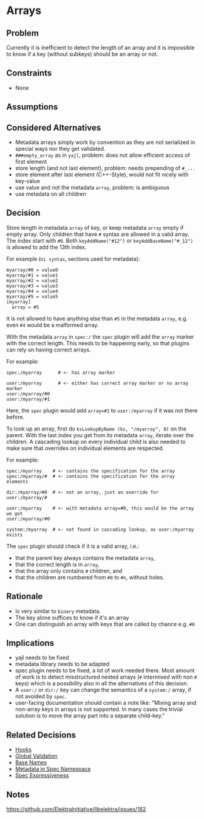 # Arrays

## Problem

Currently it is inefficient to detect the length of an array and
it is impossible to know if a key (without subkeys) should be
an array or not.

## Constraints

- None

## Assumptions

## Considered Alternatives

- Metadata arrays simply work by convention as they are not serialized in special ways nor they get validated.
- `###empty_array` as in `yajl`, problem: does not allow efficient access of first element
- store length (and not last element), problem: needs prepending of `#_...`
- store element after last element (C++-Style), would not fit nicely with key-value
- use value and not the metadata `array`, problem: is ambiguous
- use metadata on all children

## Decision

Store length in metadata `array` of key, or keep metadata `array` empty if empty array.
Only children that have `#` syntax are allowed in a valid array.
The index start with `#0`.
Both `keyAddName("#12")` or `keyAddBaseName("#_12")` is allowed to add the 13th index.

For example (`ni syntax`, sections used for metadata):

```
myarray/#0 = value0
myarray/#1 = value1
myarray/#2 = value2
myarray/#3 = value3
myarray/#4 = value4
myarray/#5 = value5
[myarray]
  array = #5
```

It is not allowed to have anything else than `#5` in the metadata `array`,
e.g. even `#4` would be a malformed array.

With the metadata `array` in `spec:/` the `spec` plugin will add the
`array` marker with the correct length.
This needs to be happening early, so that plugins can rely on having
correct arrays.

For example:

```
spec:/myarray      # <- has array marker

user:/myarray      # <- either has correct array marker or no array marker
user:/myarray/#0
user:/myarray/#1
```

Here, the `spec` plugin would add `array=#1` to `user:/myarray` if it was not there before.

To look up an array, first do `ksLookupByName (ks, "/myarray", 0)` on the parent.
With the last index you get from its metadata `array`, iterate over the children.
A cascading lookup on every individual child is also needed to make sure that overrides on individual
elements are respected.

For example:

```
spec:/myarray    # <- contains the specification for the array
spec:/myarray/#  # <- contains the specification for the array elements

dir:/myarray/#0  # <- not an array, just an override for user:/myarray/#

user:/myarray    # <- with metadata array=#0, this would be the array we get
user:/myarray/#0

system:/myarray  # <- not found in cascading lookup, as user:/myarray exists
```

The `spec` plugin should check if it is a valid array, i.e.:

- that the parent key always contains the metadata `array`,
- that the correct length is in `array`,
- that the array only contains `#` children, and
- that the children are numbered from `#0` to `#n`, without holes.

## Rationale

- Is very similar to `binary` metadata.
- The key alone suffices to know if it's an array
- One can distinguish an array with keys that are called by chance e.g. `#0`

## Implications

- yajl needs to be fixed
- metadata library needs to be adapted
- spec plugin needs to be fixed, a lot of work needed there.
  Most amount of work is to detect misstructured nested arrays (`#` intermixed with non `#` keys)
  which is a possibility also in all the alternatives of this decision.
- A `user:/` or `dir:/` key can change the semantics of a `system:/` array,
  if not avoided by `spec`.
- user-facing documentation should contain a note like:
  "Mixing array and non-array keys in arrays is not supported.
  In many cases the trivial solution is to move the array part into a separate child-key."

## Related Decisions

- [Hooks](hooks.md)
- [Global Validation](global_validation.md)
- [Base Names](base_name.md)
- [Metadata in Spec Namespace](spec_metadata.md)
- [Spec Expressiveness](spec_expressiveness.md)

## Notes

https://github.com/ElektraInitiative/libelektra/issues/182
